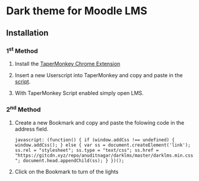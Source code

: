 # Dark theme for Moodle LMS

## Installation 
### 1<sup>st</sup> Method

1. Install the [TaperMonkey Chrome Extension](https://chrome.google.com/webstore/detail/tampermonkey/dhdgffkkebhmkfjojejmpbldmpobfkfo)

2. Insert a new Userscript into TaperMonkey and copy and paste in the [script](tapermonkey.js).

3. With TaperMonkey Script enabled simply open LMS.

### 2<sup>nd</sup> Method

1. Create a new Bookmark and copy and paste the folowing code in the address field.

    `
    javascript: (function() {
        if (window.addCss !== undefined) {
            window.addCss();
        } else {
            var ss = document.createElement('link');
            ss.rel = "stylesheet";
            ss.type = "text/css";
            ss.href = "https://gitcdn.xyz/repo/anuditnagar/darklms/master/darklms.min.css";
            document.head.appendChild(ss);
        }
    })();
    `


2. Click on the Bookmark to turn of the lights
